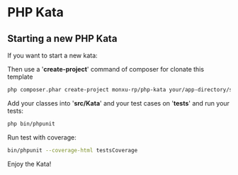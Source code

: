 # PHP Kata

## Starting a new PHP Kata

If you want to start a new kata:

Then use a '**create-project**' command of composer for clonate this template

```sh
php composer.phar create-project monxu-rp/php-kata your/app-directory/say-hello-kata dev-master
```

Add your classes into '**src/Kata**' and your test cases on '**tests**' and run your tests:

```sh
php bin/phpunit
```

Run test with coverage:

```sh
bin/phpunit --coverage-html testsCoverage
```

Enjoy the Kata!